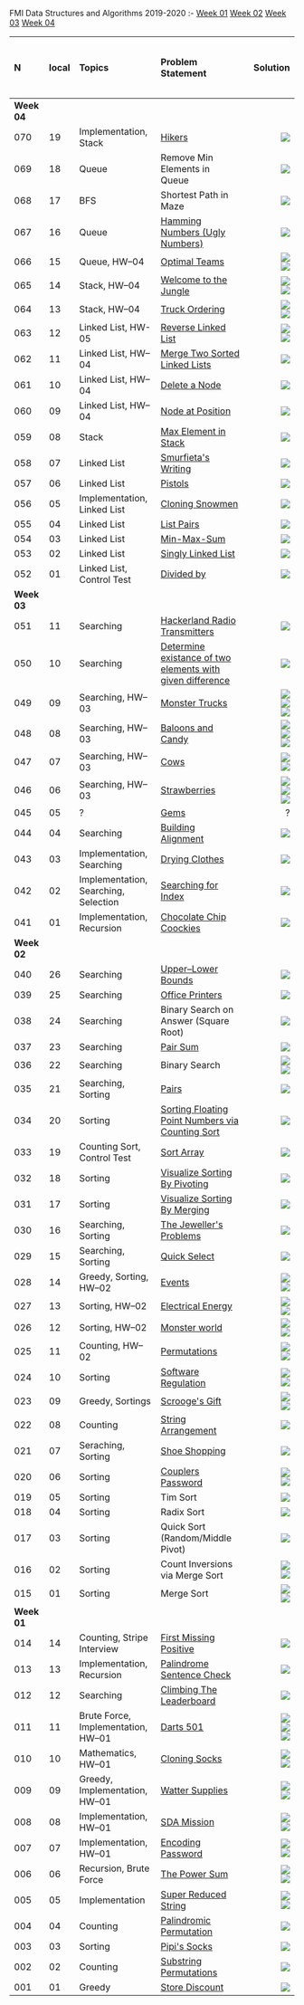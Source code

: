 FMI Data Structures and Algorithms 2019-2020
:-
[Week 01](#fmi-week-01)
[Week 02](#fmi-week-02)
[Week 03](#fmi-week-03)
[Week 04](#fmi-week-04)

&nbsp; &nbsp; &nbsp; &nbsp; N &nbsp; &nbsp; &nbsp; &nbsp;|local|Topics|Problem Statement|&nbsp; &nbsp; &nbsp; &nbsp; &nbsp; &nbsp; &nbsp; &nbsp; &nbsp; &nbsp; Solution &nbsp; &nbsp; &nbsp; &nbsp; &nbsp; &nbsp; &nbsp; &nbsp; &nbsp; &nbsp; &nbsp;|
:-|:-|:-|:-|-:
[<a name="fmi-week-04">**Week 04**</a>](#fmi-week-04)|||
070|19|Implementation, Stack|[Hikers](https://github.com/andy489/Data_Structures_and_Algorithms/blob/master/1%20%E2%80%93%20FMI%20Data%20Structures%20%26%20Algorithms/04%E2%80%93week/04%E2%80%9321%20Hikers.pdf)|[![](https://img.shields.io/badge/Solution-C%2B%2B-red)](https://github.com/andy489/Data_Structures_and_Algorithms/blob/master/1%20%E2%80%93%20FMI%20Data%20Structures%20%26%20Algorithms/04%E2%80%93week/04%E2%80%9321%20Hikers.cpp)
069|18|Queue|Remove Min Elements in Queue|[![](https://img.shields.io/badge/Solution-C%2B%2B-red)](https://github.com/andy489/Data_Structures_and_Algorithms/blob/master/1%20%E2%80%93%20FMI%20Data%20Structures%20%26%20Algorithms/04%E2%80%93week/04%E2%80%9320%20Remove%20min%20elements%20in%20queue.cpp)
068|17|BFS|Shortest Path in Maze|[![](https://img.shields.io/badge/Solution-C%2B%2B-red)](https://github.com/andy489/Data_Structures_and_Algorithms/blob/master/1%20%E2%80%93%20FMI%20Data%20Structures%20%26%20Algorithms/04%E2%80%93week/04%E2%80%9319%20Shortest%20path%20in%20maze.cpp)
067|16|Queue|[Hamming Numbers (Ugly Numbers)](https://github.com/andy489/Data_Structures_and_Algorithms/blob/master/1%20%E2%80%93%20FMI%20Data%20Structures%20%26%20Algorithms/04%E2%80%93week/04%E2%80%9318%20Hamming%20numbers.pdf)|[![](https://img.shields.io/badge/Solution-C%2B%2B-red)](https://github.com/andy489/Data_Structures_and_Algorithms/blob/master/1%20%E2%80%93%20FMI%20Data%20Structures%20%26%20Algorithms/04%E2%80%93week/04%E2%80%9318%20Hamming.cpp)
066|15|Queue, HW–04|[Optimal Teams](https://github.com/andy489/Data_Structures_and_Algorithms/blob/master/1%20%E2%80%93%20FMI%20Data%20Structures%20%26%20Algorithms/04%E2%80%93week/04%E2%80%9317%20Optimal%20teams.pdf)|[![](https://img.shields.io/badge/Solution%E2%80%931-C%2B%2B-red)](https://github.com/andy489/Data_Structures_and_Algorithms/blob/master/1%20%E2%80%93%20FMI%20Data%20Structures%20%26%20Algorithms/04%E2%80%93week/04%E2%80%9317%20Optimal%20teams%E2%80%931.cpp)<br>[![](https://img.shields.io/badge/Solution%E2%80%932-C%2B%2B-red)](https://github.com/andy489/Data_Structures_and_Algorithms/blob/master/1%20%E2%80%93%20FMI%20Data%20Structures%20%26%20Algorithms/04%E2%80%93week/04%E2%80%9317%20Optimal%20teams%E2%80%932.cpp)
065|14|Stack, HW–04|[Welcome to the Jungle](https://github.com/andy489/Data_Structures_and_Algorithms/blob/master/1%20%E2%80%93%20FMI%20Data%20Structures%20%26%20Algorithms/04%E2%80%93week/04%E2%80%9316%20Welcome%20to%20the%20jungle.pdf)|[![](https://img.shields.io/badge/Solution%E2%80%931-C%2B%2B-red)](https://github.com/andy489/Data_Structures_and_Algorithms/blob/master/1%20%E2%80%93%20FMI%20Data%20Structures%20%26%20Algorithms/04%E2%80%93week/04%E2%80%9316%20Welcome%20to%20the%20jungle%E2%80%931.cpp)<br>[![](https://img.shields.io/badge/Solution%E2%80%932-C%2B%2B-red)](https://github.com/andy489/Data_Structures_and_Algorithms/blob/master/1%20%E2%80%93%20FMI%20Data%20Structures%20%26%20Algorithms/04%E2%80%93week/04%E2%80%9316%20Welcome%20to%20the%20jungle%E2%80%932.cpp)
064|13|Stack, HW–04|[Truck Ordering](https://github.com/andy489/Data_Structures_and_Algorithms/blob/master/1%20%E2%80%93%20FMI%20Data%20Structures%20%26%20Algorithms/04%E2%80%93week/04%E2%80%9315%20Truck%20ordering.pdf)|[![](https://img.shields.io/badge/Solution%E2%80%931-C%2B%2B-red)](https://github.com/andy489/Data_Structures_and_Algorithms/blob/master/1%20%E2%80%93%20FMI%20Data%20Structures%20%26%20Algorithms/04%E2%80%93week/04%E2%80%9315%20Truck%20ordering%E2%80%931.cpp)<br>[![](https://img.shields.io/badge/Solution%E2%80%932-C%2B%2B-red)](https://github.com/andy489/Data_Structures_and_Algorithms/blob/master/1%20%E2%80%93%20FMI%20Data%20Structures%20%26%20Algorithms/04%E2%80%93week/04%E2%80%9315%20Truck%20ordering%E2%80%932.cpp)
063|12|Linked List, HW-05|[Reverse Linked List](https://github.com/andy489/Data_Structures_and_Algorithms/blob/master/1%20%E2%80%93%20FMI%20Data%20Structures%20%26%20Algorithms/04%E2%80%93week/04%E2%80%9312%20Reverse%20linked%20list.pdf)|[![](https://img.shields.io/badge/Solution%E2%80%931%20(iterative)-C%2B%2B-red)](https://github.com/andy489/Data_Structures_and_Algorithms/blob/master/1%20%E2%80%93%20FMI%20Data%20Structures%20%26%20Algorithms/04%E2%80%93week/04%E2%80%9312%20Reverse%20linked%20list%E2%80%931%20(iterative).cpp)<br>[![](https://img.shields.io/badge/Solution%E2%80%932%20(recursive)-C%2B%2B-red)](https://github.com/andy489/Data_Structures_and_Algorithms/blob/master/1%20%E2%80%93%20FMI%20Data%20Structures%20%26%20Algorithms/04%E2%80%93week/04%E2%80%9312%20Reverse%20linked%20list%E2%80%932%20(recursive).cpp)
062|11|Linked List, HW–04|[Merge Two Sorted Linked Lists](https://github.com/andy489/Data_Structures_and_Algorithms/blob/master/1%20%E2%80%93%20FMI%20Data%20Structures%20%26%20Algorithms/04%E2%80%93week/04%E2%80%9311%20Merge%20two%20sorted%20linked%20lists.pdf)|[![](https://img.shields.io/badge/Solution-C%2B%2B-red)](https://github.com/andy489/Data_Structures_and_Algorithms/blob/master/1%20%E2%80%93%20FMI%20Data%20Structures%20%26%20Algorithms/04%E2%80%93week/04%E2%80%9311%20Merge%20two%20sorted%20linked%20listis.cpp)
061|10|Linked List, HW–04|[Delete a Node](https://github.com/andy489/Data_Structures_and_Algorithms/blob/master/1%20%E2%80%93%20FMI%20Data%20Structures%20%26%20Algorithms/04%E2%80%93week/04%E2%80%9310%20Delete%20a%20node.pdf)|[![](https://img.shields.io/badge/Solution-C%2B%2B-red)](https://github.com/andy489/Data_Structures_and_Algorithms/blob/master/1%20%E2%80%93%20FMI%20Data%20Structures%20%26%20Algorithms/04%E2%80%93week/04%E2%80%9310%20Delete%20a%20node.cpp)
060|09|Linked List, HW–04|[Node at Position](https://github.com/andy489/Data_Structures_and_Algorithms/blob/master/1%20%E2%80%93%20FMI%20Data%20Structures%20%26%20Algorithms/04%E2%80%93week/04%E2%80%9309%20Node%20at%20pos.pdf)|[![](https://img.shields.io/badge/Solution-C%2B%2B-red)](https://github.com/andy489/Data_Structures_and_Algorithms/blob/master/1%20%E2%80%93%20FMI%20Data%20Structures%20%26%20Algorithms/04%E2%80%93week/04%E2%80%9309%20Node%20at%20pos.cpp)
059|08|Stack|[Max Element in Stack](https://github.com/andy489/Data_Structures_and_Algorithms/blob/master/1%20%E2%80%93%20FMI%20Data%20Structures%20%26%20Algorithms/04%E2%80%93week/04%E2%80%9308%20Max%20element%20in%20stack.pdf)|[![](https://img.shields.io/badge/Solution-C%2B%2B-red)](https://github.com/andy489/Data_Structures_and_Algorithms/blob/master/1%20%E2%80%93%20FMI%20Data%20Structures%20%26%20Algorithms/04%E2%80%93week/04%E2%80%9308%20Max%20element%20in%20stack.cpp)
058|07|Linked List|[Smurfieta's Writing](https://github.com/andy489/Data_Structures_and_Algorithms/blob/master/1%20%E2%80%93%20FMI%20Data%20Structures%20%26%20Algorithms/04%E2%80%93week/04%E2%80%9307%20Smurfieta's%20writing.pdf)|[![](https://img.shields.io/badge/Solution-C%2B%2B-red)](https://github.com/andy489/Data_Structures_and_Algorithms/blob/master/1%20%E2%80%93%20FMI%20Data%20Structures%20%26%20Algorithms/04%E2%80%93week/04%E2%80%9307%20Smurfieta's%20writing.cpp)
057|06|Linked List|[Pistols](https://github.com/andy489/Data_Structures_and_Algorithms/blob/master/1%20%E2%80%93%20FMI%20Data%20Structures%20%26%20Algorithms/04%E2%80%93week/04%E2%80%9306%20Pistols.pdf)|[![](https://img.shields.io/badge/Solution-C%2B%2B-red)](https://github.com/andy489/Data_Structures_and_Algorithms/blob/master/1%20%E2%80%93%20FMI%20Data%20Structures%20%26%20Algorithms/04%E2%80%93week/04%E2%80%9306%20Pistols.cpp)
056|05|Implementation, Linked List|[Cloning Snowmen](https://github.com/andy489/Data_Structures_and_Algorithms/blob/master/1%20%E2%80%93%20FMI%20Data%20Structures%20%26%20Algorithms/04%E2%80%93week/04%E2%80%9305%20Cloning%20snowmen.pdf)|[![](https://img.shields.io/badge/Solution-C%2B%2B-red)](https://github.com/andy489/Data_Structures_and_Algorithms/blob/master/1%20%E2%80%93%20FMI%20Data%20Structures%20%26%20Algorithms/04%E2%80%93week/04%E2%80%9305%20Cloning%20snowmen.cpp)
055|04|Linked List|[List Pairs](https://github.com/andy489/Data_Structures_and_Algorithms/blob/master/1%20%E2%80%93%20FMI%20Data%20Structures%20%26%20Algorithms/04%E2%80%93week/04%E2%80%9304%20List%20pairs.pdf)|[![](https://img.shields.io/badge/Solution-C%2B%2B-red)](https://github.com/andy489/Data_Structures_and_Algorithms/blob/master/1%20%E2%80%93%20FMI%20Data%20Structures%20%26%20Algorithms/04%E2%80%93week/04%E2%80%9304%20List%20pairs.cpp)
054|03|Linked List|[Min-Max-Sum](https://github.com/andy489/Data_Structures_and_Algorithms/blob/master/1%20%E2%80%93%20FMI%20Data%20Structures%20%26%20Algorithms/04%E2%80%93week/04%E2%80%9303%20Linked%20list%20min%E2%80%93max%E2%80%93sum.pdf)|[![](https://img.shields.io/badge/Solution-C%2B%2B-red)](https://github.com/andy489/Data_Structures_and_Algorithms/blob/master/1%20%E2%80%93%20FMI%20Data%20Structures%20%26%20Algorithms/04%E2%80%93week/04%E2%80%9303%20Linked%20list%20min%E2%80%93max%E2%80%93sum.cpp)
053|02|Linked List|[Singly Linked List](https://github.com/andy489/Data_Structures_and_Algorithms/blob/master/1%20%E2%80%93%20FMI%20Data%20Structures%20%26%20Algorithms/04%E2%80%93week/04%E2%80%9302%20Singly%20linked%20list.pdf)|[![](https://img.shields.io/badge/Solution-C%2B%2B-red)](https://github.com/andy489/Data_Structures_and_Algorithms/blob/master/1%20%E2%80%93%20FMI%20Data%20Structures%20%26%20Algorithms/04%E2%80%93week/04%E2%80%9302%20Singly%20linked%20list.cpp)
052|01|Linked List, Control Test|[Divided by](https://github.com/andy489/Data_Structures_and_Algorithms/blob/master/1%20%E2%80%93%20FMI%20Data%20Structures%20%26%20Algorithms/04%E2%80%93week/04%E2%80%9301%20Control%20test%2002%20divided%20by.cpp)|[![](https://img.shields.io/badge/Solution-C%2B%2B-red)](https://github.com/andy489/Data_Structures_and_Algorithms/blob/master/1%20%E2%80%93%20FMI%20Data%20Structures%20%26%20Algorithms/04%E2%80%93week/04%E2%80%9301%20Control%20test%2002%20divided%20by.cpp)
[<a name="fmi-week-03">**Week 03**</a>](#fmi-week-03)|||
051|11|Searching|[Hackerland Radio Transmitters](https://github.com/andy489/Data_Structures_and_Algorithms/blob/master/1%20%E2%80%93%20FMI%20Data%20Structures%20%26%20Algorithms/03%E2%80%93week/03%E2%80%9311%20Hackerland%20radio%20transmitters.pdf)|[![](https://img.shields.io/badge/Solution-C%2B%2B-red)](https://github.com/andy489/Data_Structures_and_Algorithms/blob/master/1%20%E2%80%93%20FMI%20Data%20Structures%20%26%20Algorithms/03%E2%80%93week/03%E2%80%9311%20Hackerland%20radio%20transmitters.cpp)
050|10|Searching|[Determine existance of two elements with given difference](https://github.com/andy489/Data_Structures_and_Algorithms/blob/master/1%20%E2%80%93%20FMI%20Data%20Structures%20%26%20Algorithms/03%E2%80%93week/03%E2%80%9310%20Determine%20existance%20of%202%20el%20with%20diff.cpp)|[![](https://img.shields.io/badge/Solution-C%2B%2B-red)]()
049|09|Searching, HW–03|[Monster Trucks](https://github.com/andy489/Data_Structures_and_Algorithms/blob/master/1%20%E2%80%93%20FMI%20Data%20Structures%20%26%20Algorithms/03%E2%80%93week/03%E2%80%9309%20Monster%20trucks.pdf)|[![](https://img.shields.io/badge/Solution%E2%80%931%20(binary%20search)-C%2B%2B-red)](https://github.com/andy489/Data_Structures_and_Algorithms/blob/master/1%20%E2%80%93%20FMI%20Data%20Structures%20%26%20Algorithms/03%E2%80%93week/03%E2%80%9309%20Monster%20trucks%E2%80%931%20(binary%20search).cpp)<br>[![](https://img.shields.io/badge/Solution%E2%80%932%20(ternary%20search)-C%2B%2B-red)](https://github.com/andy489/Data_Structures_and_Algorithms/blob/master/1%20%E2%80%93%20FMI%20Data%20Structures%20%26%20Algorithms/03%E2%80%93week/03%E2%80%9309%20Monster%20trucks%E2%80%932%20(ternary%20search).cpp)<br>[![](https://img.shields.io/badge/Solution%E2%80%933-C%2B%2B-red)](https://github.com/andy489/Data_Structures_and_Algorithms/blob/master/1%20%E2%80%93%20FMI%20Data%20Structures%20%26%20Algorithms/03%E2%80%93week/03%E2%80%9309%20Monster%20trucks%E2%80%933.cpp)
048|08|Searching, HW–03|[Baloons and Candy](https://github.com/andy489/Data_Structures_and_Algorithms/blob/master/1%20%E2%80%93%20FMI%20Data%20Structures%20%26%20Algorithms/03%E2%80%93week/03%E2%80%9308%20Balloons%20and%20candy.pdf)|[![](https://img.shields.io/badge/Solution%E2%80%931-C%2B%2B-red)](https://github.com/andy489/Data_Structures_and_Algorithms/blob/master/1%20%E2%80%93%20FMI%20Data%20Structures%20%26%20Algorithms/03%E2%80%93week/03%E2%80%9308%20Balloons%20and%20candy%E2%80%931.cpp)<br>[![](https://img.shields.io/badge/Solution%E2%80%932-C%2B%2B-red)](https://github.com/andy489/Data_Structures_and_Algorithms/blob/master/1%20%E2%80%93%20FMI%20Data%20Structures%20%26%20Algorithms/03%E2%80%93week/03%E2%80%9308%20Balloons%20and%20candy%E2%80%932.cpp)<br>[![](https://img.shields.io/badge/Solution%E2%80%933-C%2B%2B-red)](https://github.com/andy489/Data_Structures_and_Algorithms/blob/master/1%20%E2%80%93%20FMI%20Data%20Structures%20%26%20Algorithms/03%E2%80%93week/03%E2%80%9308%20Balloons%20and%20candy%E2%80%933.cpp)
047|07|Searching, HW–03|[Cows](https://github.com/andy489/Data_Structures_and_Algorithms/blob/master/1%20%E2%80%93%20FMI%20Data%20Structures%20%26%20Algorithms/03%E2%80%93week/03%E2%80%9307%20Cows.pdf)|[![](https://img.shields.io/badge/Solution%E2%80%931-C%2B%2B-red)](https://github.com/andy489/Data_Structures_and_Algorithms/blob/master/1%20%E2%80%93%20FMI%20Data%20Structures%20%26%20Algorithms/03%E2%80%93week/03%E2%80%9307%20Cows%E2%80%931.cpp)<br>[![](https://img.shields.io/badge/Solution%E2%80%932-C%2B%2B-red)](https://github.com/andy489/Data_Structures_and_Algorithms/blob/master/1%20%E2%80%93%20FMI%20Data%20Structures%20%26%20Algorithms/03%E2%80%93week/03%E2%80%9307%20Cows%E2%80%932.cpp)
046|06|Searching, HW–03|[Strawberries](https://github.com/andy489/Data_Structures_and_Algorithms/blob/master/1%20%E2%80%93%20FMI%20Data%20Structures%20%26%20Algorithms/03%E2%80%93week/03%E2%80%9306%20Strawberries.pdf)|[![](https://img.shields.io/badge/Solution%E2%80%931-C%2B%2B-red)](https://github.com/andy489/Data_Structures_and_Algorithms/blob/master/1%20%E2%80%93%20FMI%20Data%20Structures%20%26%20Algorithms/03%E2%80%93week/03%E2%80%9306%20Strawberries%E2%80%931.cpp)<br>[![](https://img.shields.io/badge/Solution%E2%80%932-C%2B%2B-red)](https://github.com/andy489/Data_Structures_and_Algorithms/blob/master/1%20%E2%80%93%20FMI%20Data%20Structures%20%26%20Algorithms/03%E2%80%93week/03%E2%80%9306%20Strawberries%E2%80%932.cpp)<br>[![](https://img.shields.io/badge/Solution%E2%80%933%20(build--in%20func)-C%2B%2B-red)](https://github.com/andy489/Data_Structures_and_Algorithms/blob/master/1%20%E2%80%93%20FMI%20Data%20Structures%20%26%20Algorithms/03%E2%80%93week/03%E2%80%9306%20Strawberries%E2%80%933.cpp)
045|05|?|[Gems](https://github.com/andy489/Data_Structures_and_Algorithms/blob/master/1%20%E2%80%93%20FMI%20Data%20Structures%20%26%20Algorithms/03%E2%80%93week/03%E2%80%9305%20Gems.pdf)|?
044|04|Searching|[Building Alignment](https://github.com/andy489/Data_Structures_and_Algorithms/blob/master/1%20%E2%80%93%20FMI%20Data%20Structures%20%26%20Algorithms/03%E2%80%93week/03%E2%80%9304%20Building%20alignment.pdf)|[![](https://img.shields.io/badge/Solution%20(ternary%20search)-C%2B%2B-red)](https://github.com/andy489/Data_Structures_and_Algorithms/blob/master/1%20%E2%80%93%20FMI%20Data%20Structures%20%26%20Algorithms/03%E2%80%93week/03%E2%80%9304%20Building%20alignment.cpp)
043|03|Implementation, Searching|[Drying Clothes](https://github.com/andy489/Data_Structures_and_Algorithms/blob/master/1%20%E2%80%93%20FMI%20Data%20Structures%20%26%20Algorithms/03%E2%80%93week/03%E2%80%9303%20Drying%20clothes.pdf)|[![](https://img.shields.io/badge/Solution-C%2B%2B-red)](https://github.com/andy489/Data_Structures_and_Algorithms/blob/master/1%20%E2%80%93%20FMI%20Data%20Structures%20%26%20Algorithms/03%E2%80%93week/03%E2%80%9303%20Drying%20clothes.cpp)
042|02|Implementation, Searching, Selection|[Searching for Index](https://github.com/andy489/Data_Structures_and_Algorithms/blob/master/1%20%E2%80%93%20FMI%20Data%20Structures%20%26%20Algorithms/03%E2%80%93week/03%E2%80%9302%20Searching%20for%20index.pdf)|[![](https://img.shields.io/badge/Solution%20(quick%20select)-C%2B%2B-red)](https://github.com/andy489/Data_Structures_and_Algorithms/blob/master/1%20%E2%80%93%20FMI%20Data%20Structures%20%26%20Algorithms/03%E2%80%93week/03%E2%80%9302%20Searching%20for%20index.cpp)
041|01|Implementation, Recursion|[Chocolate Chip Coockies](https://github.com/andy489/Data_Structures_and_Algorithms/blob/master/1%20%E2%80%93%20FMI%20Data%20Structures%20%26%20Algorithms/03%E2%80%93week/03%E2%80%9301%20Chocolate%20chip%20cookies.pdf)|[![](https://img.shields.io/badge/Solution-C%2B%2B-red)](https://github.com/andy489/Data_Structures_and_Algorithms/blob/master/1%20%E2%80%93%20FMI%20Data%20Structures%20%26%20Algorithms/03%E2%80%93week/03%E2%80%9301%20Chocolate%20chip%20cookies.pdf)
[<a name="fmi-week-02">**Week 02**</a>](#fmi-week-02)|||
040|26|Searching|[Upper–Lower Bounds](https://github.com/andy489/Data_Structures_and_Algorithms/blob/master/1%20%E2%80%93%20FMI%20Data%20Structures%20%26%20Algorithms/02-week/02%E2%80%9326%20Upper%E2%80%93lower%20bound.pdf)|[![](https://img.shields.io/badge/Solution-C%2B%2B-red)](https://github.com/andy489/Data_Structures_and_Algorithms/blob/master/1%20%E2%80%93%20FMI%20Data%20Structures%20%26%20Algorithms/02-week/02%E2%80%9326%20Upper%E2%80%93lower%20bound.cpp)
039|25|Searching|[Office Printers](https://github.com/andy489/Data_Structures_and_Algorithms/blob/master/1%20%E2%80%93%20FMI%20Data%20Structures%20%26%20Algorithms/02-week/02%E2%80%9325%20Office%20printers.pdf)|[![](https://img.shields.io/badge/Solution-C%2B%2B-red)](https://github.com/andy489/Data_Structures_and_Algorithms/blob/master/1%20%E2%80%93%20FMI%20Data%20Structures%20%26%20Algorithms/02-week/02%E2%80%9325%20Office%20printers.cpp)
038|24|Searching|Binary Search on Answer (Square Root)|[![](https://img.shields.io/badge/Solution-C%2B%2B-red)](https://github.com/andy489/Data_Structures_and_Algorithms/blob/master/1%20%E2%80%93%20FMI%20Data%20Structures%20%26%20Algorithms/02-week/02%E2%80%9324%20Sqrt%20(binary%20search).cpp)
037|23|Searching|[Pair Sum](https://github.com/andy489/Data_Structures_and_Algorithms/blob/master/1%20%E2%80%93%20FMI%20Data%20Structures%20%26%20Algorithms/02-week/02%E2%80%9323%20Pair%20sum.pdf)|[![](https://img.shields.io/badge/Solution-C%2B%2B-red)](https://github.com/andy489/Data_Structures_and_Algorithms/blob/master/1%20%E2%80%93%20FMI%20Data%20Structures%20%26%20Algorithms/02-week/02%E2%80%9323%20Pair%20sum.cpp)
036|22|Searching|Binary Search|[![](https://img.shields.io/badge/Solution%E2%80%931%20(most%20left%2Fright)-C%2B%2B-red)](https://github.com/andy489/Data_Structures_and_Algorithms/blob/master/1%20%E2%80%93%20FMI%20Data%20Structures%20%26%20Algorithms/02-week/02%E2%80%9322%20Binary%20search%20(left%E2%80%93right%20most).cpp)<br>[![](https://img.shields.io/badge/Solution%E2%80%932%20(recursive)-C%2B%2B-red)](https://github.com/andy489/Data_Structures_and_Algorithms/blob/master/1%20%E2%80%93%20FMI%20Data%20Structures%20%26%20Algorithms/02-week/02%E2%80%9322%20Binary%20search%20(recursive).cpp)
035|21|Searching, Sorting|[Pairs](https://github.com/andy489/Data_Structures_and_Algorithms/blob/master/1%20%E2%80%93%20FMI%20Data%20Structures%20%26%20Algorithms/02-week/02%E2%80%9321%20Pairs.pdf)|[![](https://img.shields.io/badge/Solution-C%2B%2B-red)](https://github.com/andy489/Data_Structures_and_Algorithms/blob/master/1%20%E2%80%93%20FMI%20Data%20Structures%20%26%20Algorithms/02-week/02%E2%80%9321%20Pairs.cpp)
034|20|Sorting|[Sorting Floating Point Numbers via Counting Sort](https://github.com/andy489/Data_Structures_and_Algorithms/blob/master/1%20%E2%80%93%20FMI%20Data%20Structures%20%26%20Algorithms/02-week/02%E2%80%9320%20Counting%20sort%20(float).pdf)|[![](https://img.shields.io/badge/Solution-C%2B%2B-red)](https://github.com/andy489/Data_Structures_and_Algorithms/blob/master/1%20%E2%80%93%20FMI%20Data%20Structures%20%26%20Algorithms/02-week/02%E2%80%9320%20Counting%20sort%20(float).cpp)
033|19|Counting Sort, Control Test|[Sort Array](https://github.com/andy489/Data_Structures_and_Algorithms/blob/master/1%20%E2%80%93%20FMI%20Data%20Structures%20%26%20Algorithms/02-week/02%E2%80%9319%20Control%20test%2001.pdf)|[![](https://img.shields.io/badge/Solution-C%2B%2B-red)](https://github.com/andy489/Data_Structures_and_Algorithms/blob/master/1%20%E2%80%93%20FMI%20Data%20Structures%20%26%20Algorithms/02-week/02%E2%80%9319%20Control%20test%2001.cpp)
032|18|Sorting|[Visualize Sorting By Pivoting](https://github.com/andy489/Data_Structures_and_Algorithms/blob/master/1%20%E2%80%93%20FMI%20Data%20Structures%20%26%20Algorithms/02-week/02%E2%80%9318%20Visualise%20sorting%20by%20pivoting.pdf)|[![](https://img.shields.io/badge/Solution-C%2B%2B-red)](https://github.com/andy489/Data_Structures_and_Algorithms/blob/master/1%20%E2%80%93%20FMI%20Data%20Structures%20%26%20Algorithms/02-week/02%E2%80%9318%20Visualise%20sorting%20by%20pivoting.cpp)
031|17|Sorting|[Visualize Sorting By Merging](https://github.com/andy489/Data_Structures_and_Algorithms/blob/master/1%20%E2%80%93%20FMI%20Data%20Structures%20%26%20Algorithms/02-week/02%E2%80%9317%20Visualise%20sorting%20by%20merging.pdf)|[![](https://img.shields.io/badge/Solution-C%2B%2B-red)](https://github.com/andy489/Data_Structures_and_Algorithms/blob/master/1%20%E2%80%93%20FMI%20Data%20Structures%20%26%20Algorithms/02-week/02%E2%80%9317%20Visualise%20sorting%20by%20merging.cpp)
030|16|Searching, Sorting|[The Jeweller's Problems](https://github.com/andy489/Data_Structures_and_Algorithms/blob/master/1%20%E2%80%93%20FMI%20Data%20Structures%20%26%20Algorithms/02-week/02%E2%80%9316%20The%20jeweller's%20problems.pdf)|[![](https://img.shields.io/badge/Solution-C%2B%2B-red)](https://github.com/andy489/Data_Structures_and_Algorithms/blob/master/1%20%E2%80%93%20FMI%20Data%20Structures%20%26%20Algorithms/02-week/02%E2%80%9316%20The%20jeweller's%20problems.cpp)
029|15|Searching, Sorting|[Quick Select](https://github.com/andy489/Data_Structures_and_Algorithms/blob/master/1%20%E2%80%93%20FMI%20Data%20Structures%20%26%20Algorithms/02-week/02%E2%80%9315%20Quick%20select.pdf)|[![](https://img.shields.io/badge/Solution-C%2B%2B-red)](https://github.com/andy489/Data_Structures_and_Algorithms/blob/master/1%20%E2%80%93%20FMI%20Data%20Structures%20%26%20Algorithms/02-week/02%E2%80%9315%20Quick%20select.cpp)
028|14|Greedy, Sorting, HW–02|[Events](https://github.com/andy489/Data_Structures_and_Algorithms/blob/master/1%20%E2%80%93%20FMI%20Data%20Structures%20%26%20Algorithms/02-week/02%E2%80%9314%20Events.pdf)|[![](https://img.shields.io/badge/Solution%E2%80%931-C%2B%2B-red)](https://github.com/andy489/Data_Structures_and_Algorithms/blob/master/1%20%E2%80%93%20FMI%20Data%20Structures%20%26%20Algorithms/02-week/02%E2%80%9314%20Events%E2%80%931.cpp)<br>[![](https://img.shields.io/badge/Solution–2-C%2B%2B-red)](https://github.com/andy489/Data_Structures_and_Algorithms/blob/master/1%20%E2%80%93%20FMI%20Data%20Structures%20%26%20Algorithms/02-week/02%E2%80%9314%20Events%E2%80%932.cpp)
027|13|Sorting, HW–02|[Electrical Energy](https://github.com/andy489/Data_Structures_and_Algorithms/blob/master/1%20%E2%80%93%20FMI%20Data%20Structures%20%26%20Algorithms/02-week/02%E2%80%9313%20Electrical%20energy.pdf)|[![](https://img.shields.io/badge/Solution–1-C%2B%2B-red)](https://github.com/andy489/Data_Structures_and_Algorithms/blob/master/1%20%E2%80%93%20FMI%20Data%20Structures%20%26%20Algorithms/02-week/02%E2%80%9313%20Electrical%20energy%E2%80%931.cpp)<br>[![](https://img.shields.io/badge/Solution–2-C%2B%2B-red)](https://github.com/andy489/Data_Structures_and_Algorithms/blob/master/1%20%E2%80%93%20FMI%20Data%20Structures%20%26%20Algorithms/02-week/02%E2%80%9313%20Electrical%20energy%E2%80%932.cpp)
026|12|Sorting, HW–02|[Monster world](https://github.com/andy489/Data_Structures_and_Algorithms/blob/master/1%20%E2%80%93%20FMI%20Data%20Structures%20%26%20Algorithms/02-week/02%E2%80%9312%20Monster%20world.pdf)|[![](https://img.shields.io/badge/Solution–1-C%2B%2B-red)](https://github.com/andy489/Data_Structures_and_Algorithms/blob/master/1%20%E2%80%93%20FMI%20Data%20Structures%20&%20Algorithms/02-week/02%E2%80%9312%20Monster%20world%E2%80%931.cpp)<br>[![](https://img.shields.io/badge/Solution–2-C%2B%2B-red)](https://github.com/andy489/Data_Structures_and_Algorithms/blob/master/1%20%E2%80%93%20FMI%20Data%20Structures%20%26%20Algorithms/02-week/02%E2%80%9312%20Monster%20world%E2%80%932.cpp)
025|11|Counting, HW–02|[Permutations](https://github.com/andy489/Data_Structures_and_Algorithms/blob/master/1%20%E2%80%93%20FMI%20Data%20Structures%20%26%20Algorithms/02-week/02%E2%80%9311%20Permutations.pdf)|[![](https://img.shields.io/badge/Solution–1-C%2B%2B-red)](https://github.com/andy489/Data_Structures_and_Algorithms/blob/master/1%20%E2%80%93%20FMI%20Data%20Structures%20%26%20Algorithms/02-week/02%E2%80%9311%20Permutations%E2%80%931.cpp)<br>[![](https://img.shields.io/badge/Solution–2-C%2B%2B-red)](https://github.com/andy489/Data_Structures_and_Algorithms/blob/master/1%20%E2%80%93%20FMI%20Data%20Structures%20%26%20Algorithms/02-week/02%E2%80%9311%20Permutations%E2%80%932.cpp)
024|10|Sorting|[Software Regulation](https://github.com/andy489/Data_Structures_and_Algorithms/blob/master/1%20%E2%80%93%20FMI%20Data%20Structures%20%26%20Algorithms/02-week/02%E2%80%9310%20Software%20regulation.pdf)|[![](https://img.shields.io/badge/Solution%E2%80%931%20(slow)-C%2B%2B-red)](https://github.com/andy489/Data_Structures_and_Algorithms/blob/master/1%20%E2%80%93%20FMI%20Data%20Structures%20&%20Algorithms/02-week/02%E2%80%9310%20Software%20regulation%E2%80%931%20(slow).cpp)<br>[![](https://img.shields.io/badge/Solution%E2%80%931%20(fast)-C%2B%2B-red)](https://github.com/andy489/Data_Structures_and_Algorithms/blob/master/1%20%E2%80%93%20FMI%20Data%20Structures%20&%20Algorithms/02-week/02%E2%80%9310%20Software%20regulation-2%20(fast).cpp)
023|09|Greedy, Sortings|[Scrooge's Gift](https://github.com/andy489/Data_Structures_and_Algorithms/blob/master/1%20%E2%80%93%20FMI%20Data%20Structures%20%26%20Algorithms/02-week/02%E2%80%9309%20Scrooge's%20gift.pdf)|[![](https://img.shields.io/badge/Solution–1-C%2B%2B-red)](https://github.com/andy489/Data_Structures_and_Algorithms/blob/master/1%20%E2%80%93%20FMI%20Data%20Structures%20%26%20Algorithms/02-week/02%E2%80%9309%20Scrooge's%20gift%E2%80%931.cpp)<br>[![](https://img.shields.io/badge/Solution–2-C%2B%2B-red)](https://github.com/andy489/Data_Structures_and_Algorithms/blob/master/1%20%E2%80%93%20FMI%20Data%20Structures%20%26%20Algorithms/02-week/02%E2%80%9309%20Scrooge's%20gift%E2%80%932.cpp)
022|08|Counting|[String Arrangement](https://github.com/andy489/Data_Structures_and_Algorithms/blob/master/1%20%E2%80%93%20FMI%20Data%20Structures%20%26%20Algorithms/02-week/02%E2%80%9308%20String%20arrangement.pdf)|[![](https://img.shields.io/badge/Solution-C%2B%2B-red)](https://github.com/andy489/Data_Structures_and_Algorithms/blob/master/1%20%E2%80%93%20FMI%20Data%20Structures%20%26%20Algorithms/02-week/02%E2%80%9308%20String%20arrangement.cpp)
021|07|Seraching, Sorting|[Shoe Shopping](https://github.com/andy489/Data_Structures_and_Algorithms/blob/master/1%20%E2%80%93%20FMI%20Data%20Structures%20%26%20Algorithms/02-week/02%E2%80%9307%20Shoe%20shopping.pdf)|[![](https://img.shields.io/badge/Solution-C%2B%2B-red)](https://github.com/andy489/Data_Structures_and_Algorithms/blob/master/1%20%E2%80%93%20FMI%20Data%20Structures%20%26%20Algorithms/02-week/02%E2%80%9307%20Shoe%20shoppig.cpp)
020|06|Sorting|[Couplers Password](https://github.com/andy489/Data_Structures_and_Algorithms/blob/master/1%20%E2%80%93%20FMI%20Data%20Structures%20%26%20Algorithms/02-week/02%E2%80%9306%20Couples%20password.pdf)|[![](https://img.shields.io/badge/Solution–1-C%2B%2B-red)](https://github.com/andy489/Data_Structures_and_Algorithms/blob/master/1%20%E2%80%93%20FMI%20Data%20Structures%20%26%20Algorithms/02-week/02%E2%80%9306%20Couplers%20password%E2%80%931.cpp)<br>[![](https://img.shields.io/badge/Solution%E2%80%932%20(short)-C%2B%2B-red)](https://github.com/andy489/Data_Structures_and_Algorithms/blob/master/1%20%E2%80%93%20FMI%20Data%20Structures%20&%20Algorithms/02-week/02%E2%80%9306%20Couplers%20password%E2%80%932.cpp)
019|05|Sorting|Tim Sort|[![](https://img.shields.io/badge/Solution-C%2B%2B-red)](https://github.com/andy489/Data_Structures_and_Algorithms/blob/master/1%20%E2%80%93%20FMI%20Data%20Structures%20%26%20Algorithms/02-week/02%E2%80%9305%20Tim%20sort.cpp)
018|04|Sorting|Radix Sort|[![](https://img.shields.io/badge/Solution-C%2B%2B-red)](https://github.com/andy489/Data_Structures_and_Algorithms/blob/master/1%20%E2%80%93%20FMI%20Data%20Structures%20%26%20Algorithms/02-week/02%E2%80%9304%20Radix%20sort.cpp)
017|03|Sorting|Quick Sort (Random/Middle Pivot)|[![](https://img.shields.io/badge/Solution-C%2B%2B-red)](https://github.com/andy489/Data_Structures_and_Algorithms/blob/master/1%20%E2%80%93%20FMI%20Data%20Structures%20%26%20Algorithms/02-week/02%E2%80%9304%20Quick%20sort%20(random%20or%20middle%20pivot).cpp)
016|02|Sorting|Count Inversions via Merge Sort|[![](https://img.shields.io/badge/Solution–1-C%2B%2B-red)](https://github.com/andy489/Data_Structures_and_Algorithms/blob/master/1%20%E2%80%93%20FMI%20Data%20Structures%20%26%20Algorithms/02-week/02%E2%80%9303%20Count%20inversions%20with%20merge%20sort%E2%80%931.cpp)<br>[![](https://img.shields.io/badge/Solution–2-C%2B%2B-red)](https://github.com/andy489/Data_Structures_and_Algorithms/blob/master/1%20%E2%80%93%20FMI%20Data%20Structures%20%26%20Algorithms/02-week/02%E2%80%9303%20Count%20inversions%20with%20merge%20sort%E2%80%932.cpp)
015|01|Sorting|Merge Sort|[![](https://img.shields.io/badge/Solution%E2%80%931%20(classic)-C%2B%2B-red)](https://github.com/andy489/Data_Structures_and_Algorithms/blob/master/1%20%E2%80%93%20FMI%20Data%20Structures%20%26%20Algorithms/02-week/02%E2%80%9301%20Merge%20sort%E2%80%931.cpp)<br>[![](https://img.shields.io/badge/Solution%E2%80%932%20(short)-C%2B%2B-red)](https://github.com/andy489/Data_Structures_and_Algorithms/blob/master/1%20%E2%80%93%20FMI%20Data%20Structures%20%26%20Algorithms/02-week/02%E2%80%9301%20Merge%20sort%E2%80%932.cpp)
[<a name="fmi-week-01">**Week 01**</a>](#fmi-week-01)|||
014|14|Counting, Stripe Interview|[First Missing Positive](https://github.com/andy489/Data_Structures_and_Algorithms/blob/master/1%20%E2%80%93%20FMI%20Data%20Structures%20%26%20Algorithms/01%E2%80%93week/01%E2%80%9314%20First%20Missing%20Positive.pdf)|[![](https://img.shields.io/badge/Solution-C%2B%2B-red)](https://github.com/andy489/Data_Structures_and_Algorithms/blob/master/1%20%E2%80%93%20FMI%20Data%20Structures%20&%20Algorithms/01%E2%80%93week/01%E2%80%9314%20First%20Missing%20Positive.cpp)
013|13|Implementation, Recursion|[Palindrome Sentence Check](https://github.com/andy489/Data_Structures_and_Algorithms/blob/master/1%20%E2%80%93%20FMI%20Data%20Structures%20%26%20Algorithms/01%E2%80%93week/01%E2%80%9313%20Palindrome%20sentence%20check.pdf)|[![](https://img.shields.io/badge/Solution-C%2B%2B-red)](https://github.com/andy489/Data_Structures_and_Algorithms/blob/master/1%20%E2%80%93%20FMI%20Data%20Structures%20%26%20Algorithms/01%E2%80%93week/01%E2%80%9313%20Palindrome%20sentence%20check.cpp)
012|12|Searching|[Climbing The Leaderboard](https://github.com/andy489/Data_Structures_and_Algorithms/blob/master/1%20%E2%80%93%20FMI%20Data%20Structures%20%26%20Algorithms/01%E2%80%93week/01%E2%80%9312%20Climbing%20the%20leaderboard.pdf)|[![](https://img.shields.io/badge/Solution-C%2B%2B-red)](https://github.com/andy489/Data_Structures_and_Algorithms/blob/master/1%20%E2%80%93%20FMI%20Data%20Structures%20&%20Algorithms/01%E2%80%93week/01%E2%80%9312%20Climbing%20the%20leaderboard%20(bin%20search).cpp)
011|11|Brute Force, Implementation, HW–01|[Darts 501](https://github.com/andy489/Data_Structures_and_Algorithms/blob/master/1%20%E2%80%93%20FMI%20Data%20Structures%20%26%20Algorithms/01%E2%80%93week/01%E2%80%9311%20Darts%20501.pdf)|[![](https://img.shields.io/badge/Solution–1-C%2B%2B-red)](https://github.com/andy489/Data_Structures_and_Algorithms/blob/master/1%20%E2%80%93%20FMI%20Data%20Structures%20&%20Algorithms/01%E2%80%93week/01%E2%80%9311%20Darts%20501%E2%80%931.cpp)<br>[![](https://img.shields.io/badge/Solution–2-C%2B%2B-red)](https://github.com/andy489/Data_Structures_and_Algorithms/blob/master/1%20%E2%80%93%20FMI%20Data%20Structures%20&%20Algorithms/01%E2%80%93week/01%E2%80%9311%20Darts%20501%E2%80%932.cpp)<br>[![](https://img.shields.io/badge/Solution%E2%80%933%20(recursive)-C%2B%2B-red)](https://github.com/andy489/Data_Structures_and_Algorithms/blob/master/1%20%E2%80%93%20FMI%20Data%20Structures%20&%20Algorithms/01%E2%80%93week/01%E2%80%9311%20Darts%20501%E2%80%933%20(recursive).cpp)
010|10|Mathematics, HW–01|[Cloning Socks](https://github.com/andy489/Data_Structures_and_Algorithms/blob/master/1%20%E2%80%93%20FMI%20Data%20Structures%20%26%20Algorithms/01%E2%80%93week/01%E2%80%9310%20Cloning%20socks.pdf)|[![](https://img.shields.io/badge/Solution%E2%80%931%20(induction)-C%2B%2B-red)](https://github.com/andy489/Data_Structures_and_Algorithms/blob/master/1%20%E2%80%93%20FMI%20Data%20Structures%20&%20Algorithms/01%E2%80%93week/01%E2%80%9310%20Cloning%20socks%E2%80%931%20(induction).cpp)<br>[![](https://img.shields.io/badge/Solution%E2%80%932%20(formula)-C%2B%2B-red)](https://github.com/andy489/Data_Structures_and_Algorithms/blob/master/1%20%E2%80%93%20FMI%20Data%20Structures%20&%20Algorithms/01%E2%80%93week/01%E2%80%9310%20Cloning%20socks%E2%80%932%20(formula).cpp)
009|09|Greedy, Implementation, HW–01|[Watter Supplies](https://github.com/andy489/Data_Structures_and_Algorithms/blob/master/1%20%E2%80%93%20FMI%20Data%20Structures%20%26%20Algorithms/01%E2%80%93week/01%E2%80%9309%20Water%20supplies.pdf)|[![](https://img.shields.io/badge/Solution–1-C%2B%2B-red)](https://github.com/andy489/Data_Structures_and_Algorithms/blob/master/1%20%E2%80%93%20FMI%20Data%20Structures%20&%20Algorithms/01%E2%80%93week/01%E2%80%9309%20Water%20supplies%E2%80%931.cpp)<br>[![](https://img.shields.io/badge/Solution%E2%80%932-C%2B%2B-red)](https://github.com/andy489/Data_Structures_and_Algorithms/blob/master/1%20%E2%80%93%20FMI%20Data%20Structures%20&%20Algorithms/01%E2%80%93week/01%E2%80%9309%20Water%20supplies%E2%80%932.cpp)
008|08|Implementation, HW–01|[SDA Mission](https://github.com/andy489/Data_Structures_and_Algorithms/blob/master/1%20%E2%80%93%20FMI%20Data%20Structures%20%26%20Algorithms/01%E2%80%93week/01%E2%80%9308%20SDA%20mission.pdf)|[![](https://img.shields.io/badge/Solution–1-C%2B%2B-red)](https://github.com/andy489/Data_Structures_and_Algorithms/blob/master/1%20%E2%80%93%20FMI%20Data%20Structures%20%26%20Algorithms/01%E2%80%93week/01%E2%80%9308%20SDA%20mission%E2%80%931.cpp)<br>[![](https://img.shields.io/badge/Solution–2-C%2B%2B-red)](https://github.com/andy489/Data_Structures_and_Algorithms/blob/master/1%20%E2%80%93%20FMI%20Data%20Structures%20&%20Algorithms/01%E2%80%93week/01%E2%80%9308%20SDA%20mission%E2%80%932.cpp)
007|07|Implementation, HW–01|[Encoding Password](https://github.com/andy489/Data_Structures_and_Algorithms/blob/master/1%20%E2%80%93%20FMI%20Data%20Structures%20%26%20Algorithms/01%E2%80%93week/01%E2%80%9307%20Encoding%20password.pdf)|[![](https://img.shields.io/badge/Solution–1-C%2B%2B-red)](https://github.com/andy489/Data_Structures_and_Algorithms/blob/master/1%20%E2%80%93%20FMI%20Data%20Structures%20&%20Algorithms/01%E2%80%93week/01%E2%80%9307%20Encoding%20password%E2%80%931.cpp)<br>[![](https://img.shields.io/badge/Solution–2-C%2B%2B-red)](https://github.com/andy489/Data_Structures_and_Algorithms/blob/master/1%20%E2%80%93%20FMI%20Data%20Structures%20&%20Algorithms/01%E2%80%93week/01%E2%80%9307%20Encoding%20password%E2%80%932.cpp)
006|06|Recursion, Brute Force|[The Power Sum](https://github.com/andy489/Data_Structures_and_Algorithms/blob/master/1%20%E2%80%93%20FMI%20Data%20Structures%20%26%20Algorithms/01%E2%80%93week/01%E2%80%9306%20The%20power%20sum.pdf)|[![](https://img.shields.io/badge/Solution%E2%80%931%20(recursive)-C%2B%2B-red)](https://github.com/andy489/Data_Structures_and_Algorithms/blob/master/1%20%E2%80%93%20FMI%20Data%20Structures%20%26%20Algorithms/01%E2%80%93week/01%E2%80%9306%20The%20power%20sum%E2%80%931%20(recursive).cpp)<br>[![](https://img.shields.io/badge/Solution%E2%80%932%20(generate)-C%2B%2B-red)](https://github.com/andy489/Data_Structures_and_Algorithms/blob/master/1%20%E2%80%93%20FMI%20Data%20Structures%20%26%20Algorithms/01%E2%80%93week/01%E2%80%9306%20The%20power%20sum%E2%80%932%20(generate).cpp)
005|05|Implementation|[Super Reduced String](https://github.com/andy489/Data_Structures_and_Algorithms/blob/master/1%20%E2%80%93%20FMI%20Data%20Structures%20%26%20Algorithms/01%E2%80%93week/01%E2%80%9305%20Super%20reduced%20string.pdf)|[![](https://img.shields.io/badge/Solution%E2%80%931-C%2B%2B-red)](https://github.com/andy489/Data_Structures_and_Algorithms/blob/master/1%20%E2%80%93%20FMI%20Data%20Structures%20&%20Algorithms/01%E2%80%93week/01%E2%80%9305%20Super%20reduced%20string%E2%80%931.cpp)<br>[![](https://img.shields.io/badge/Solution%E2%80%932%20(fast)-C%2B%2B-red)](https://github.com/andy489/Data_Structures_and_Algorithms/blob/master/1%20%E2%80%93%20FMI%20Data%20Structures%20%26%20Algorithms/01%E2%80%93week/01%E2%80%9305%20Super%20reduced%20string%E2%80%932%20(fast).cpp)
004|04|Counting|[Palindromic Permutation](https://github.com/andy489/Data_Structures_and_Algorithms/blob/master/1%20%E2%80%93%20FMI%20Data%20Structures%20%26%20Algorithms/01%E2%80%93week/01%E2%80%9304%20Palindromic%20permutation.pdf)|[![](https://img.shields.io/badge/Solution-C%2B%2B-red)](https://github.com/andy489/Data_Structures_and_Algorithms/blob/master/1%20%E2%80%93%20FMI%20Data%20Structures%20%26%20Algorithms/01%E2%80%93week/01%E2%80%9304%20Palindromic%20permutation.cpp)
003|03|Sorting|[Pipi's Socks](https://github.com/andy489/Data_Structures_and_Algorithms/blob/master/1%20%E2%80%93%20FMI%20Data%20Structures%20%26%20Algorithms/01%E2%80%93week/01%E2%80%9303%20Pipi's%20socks.pdf)|[![](https://img.shields.io/badge/Solution-C%2B%2B-red)](https://github.com/andy489/Data_Structures_and_Algorithms/blob/master/1%20%E2%80%93%20FMI%20Data%20Structures%20%26%20Algorithms/01%E2%80%93week/01%E2%80%9303%20Pipi's%20socks.cpp)
002|02|Counting|[Substring Permutations](https://github.com/andy489/Data_Structures_and_Algorithms/blob/master/1%20%E2%80%93%20FMI%20Data%20Structures%20%26%20Algorithms/01%E2%80%93week/01%E2%80%9302%20Substring%20permutations.pdf)|[![](https://img.shields.io/badge/Solution-C%2B%2B-red)](https://github.com/andy489/Data_Structures_and_Algorithms/blob/master/1%20%E2%80%93%20FMI%20Data%20Structures%20%26%20Algorithms/01%E2%80%93week/01%E2%80%9302%20Substring%20permutations%20(counting).cpp)
001|01|Greedy|[Store Discount](https://github.com/andy489/Data_Structures_and_Algorithms/blob/master/1%20%E2%80%93%20FMI%20Data%20Structures%20%26%20Algorithms/01%E2%80%93week/01%E2%80%9301%20Store%20discount.pdf)|[![](https://img.shields.io/badge/Solution-C%2B%2B-red)](https://github.com/andy489/Data_Structures_and_Algorithms/blob/master/1%20%E2%80%93%20FMI%20Data%20Structures%20%26%20Algorithms/01%E2%80%93week/01%E2%80%9301%20Store%20discount%20(greedy).cpp)
